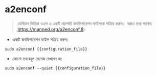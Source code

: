 # a2enconf

> ডেবিয়ান ভিত্তিক ওএস এ একটি অ্যাপাচি কনফিগারেশন ফাইলকে সক্রিয় করুন।
> আরও তথ্য পাবেন: <https://manned.org/a2enconf.8>।

- একটি কনফিগারেশন ফাইল সক্রিয় করুন:

`sudo a2enconf {{configuration_file}}`

- কোনো তথ্যবহুল মেসেজ দেখবেন না:

`sudo a2enconf --quiet {{configuration_file}}`
